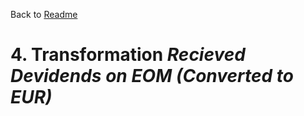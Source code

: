 Back to [Readme](../../../README.md#tutorials-transformations)


# 4. Transformation ***Recieved Devidends on EOM (Converted to EUR)***